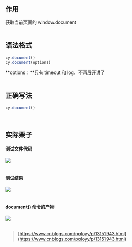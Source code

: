 
## 作用
获取当前页面的 window.document  
 

## 语法格式

```javascript
cy.document()
cy.document(options)
```
**options：**只有 timeout 和 log，不再展开讲了  
 

## 正确写法

```javascript
cy.document()
```
 

## 实际栗子

#### 测试文件代码
![](https://img2020.cnblogs.com/blog/1896874/202006/1896874-20200617132005822-631850203.png)  
 

#### 测试结果
![](https://img2020.cnblogs.com/blog/1896874/202006/1896874-20200617132014999-1933104071.png)  
 

#### document() 命令的产物
![](https://img2020.cnblogs.com/blog/1896874/202006/1896874-20200617132121012-1754538314.png)  
 

> [https://www.cnblogs.com/poloyy/p/13151943.html](https://www.cnblogs.com/poloyy/p/13151943.html)


